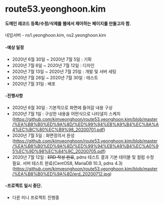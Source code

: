 # route53.yeonghoon.kim

#### 도메인 레코드 등록/수정/삭제를 웹에서 제어하는 페이지를 만들고자 함.
네임서버 - ns1.yeonghoon.kim, ns2.yeonghoon.kim


#### -예상 일정
- 2020년 6월 30일 ~ 2020년 7월 5일 : 기획
- 2020년 7월 6일 ~ 2020년 7월 12일 : 디자인
- 2020년 7월 13일 ~ 2020년 7월 25일 : 개발 및 서버 세팅
- 2020년 7월 26일 ~ 2020년 7월 30일 : 테스트
- 2020년 7월 31일 : 배포


#### -진행사항
- 2020년 6월 30일 : 기본적으로 화면에 들어갈 내용 구상
- 2020년 7월 1일 : 구상한 내용을 어떤식으로 나타낼지 스케치(https://github.com/kimyeonghoon/route53.yeonghoon.kim/blob/master/%EA%B8%B0%ED%9A%8D/%ED%99%94%EB%A9%B4%EC%8A%A4%EC%BC%80%EC%B9%98_20200701.pdf)
- 2020년 7월 5일 : 화면정의서 완성
(https://github.com/kimyeonghoon/route53.yeonghoon.kim/blob/master/%EA%B8%B0%ED%9A%8D/%ED%99%94%EB%A9%B4%EC%A0%95%EC%9D%98%EC%84%9C_20200705.pdf)
- 2020년 7월 12일 : <s>ERD 작성 완료</s>, pdns 테스트 결과 기본 테이블 및 컬럼 수정 필요. 서버 테스트 완료(CentOS8, MariaDB 10.3, pdns 4.3)
(https://github.com/kimyeonghoon/route53.yeonghoon.kim/blob/master/%EA%B8%B0%ED%9A%8D/erd_20200712.jpg)


#### -프로젝트 일시 중단.
- 다른 미니 프로젝트 진행중

